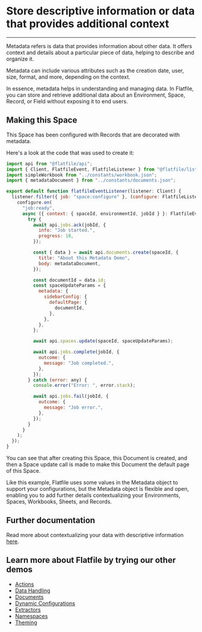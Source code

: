 # Store descriptive information or data that provides additional context

---

Metadata refers is data that provides information about other data. It offers context and details about a particular piece of data, helping to describe and organize it.

Metadata can include various attributes such as the creation date, user, size, format, and more, depending on the context.

In essence, metadata helps in understanding and managing data. In Flatfile, you can store and retrieve additional data about an Environment, Space, Record, or Field without exposing it to end users.

## Making this Space

This Space has been configured with Records that are decorated with metadata.

Here's a look at the code that was used to create it:

```jsx
import api from "@flatfile/api";
import { Client, FlatfileEvent, FlatfileListener } from "@flatfile/listener";
import simpleWorkbook from "../constants/workbook.json";
import { metadataDocument } from "../constants/documents.json";

export default function flatfileEventListener(listener: Client) {
  listener.filter({ job: "space:configure" }, (configure: FlatfileListener) => {
    configure.on(
      "job:ready",
      async ({ context: { spaceId, environmentId, jobId } }: FlatfileEvent) => {
        try {
          await api.jobs.ack(jobId, {
            info: "Job started.",
            progress: 10,
          });

          const { data } = await api.documents.create(spaceId, {
            title: "About this Metadata Demo",
            body: metadataDocument,
          });

          const documentId = data.id;
          const spaceUpdateParams = {
            metadata: {
              sidebarConfig: {
                defaultPage: {
                  documentId,
                },
              },
            },
          };

          await api.spaces.update(spaceId, spaceUpdateParams);

          await api.jobs.complete(jobId, {
            outcome: {
              message: "Job completed.",
            },
          });
        } catch (error: any) {
          console.error("Error: ", error.stack);

          await api.jobs.fail(jobId, {
            outcome: {
              message: "Job error.",
            },
          });
        }
      }
    );
  });
}

```

You can see that after creating this Space, this Document is created, and then a Space update call is made to make this Document the default page of this Space.

Like this example, Flatfile uses some values in the Metadata object to support your configurations, but the Metadata object is flexible and open, enabling you to add further details contextualizing your Environments, Spaces, Workbooks, Sheets, and Records.

## Further documentation

Read more about contextualizing your data with descriptive information [here](https://flatfile.com/docs/guides/metadata).

## Learn more about Flatfile by trying our other demos

- [Actions](https://platform.flatfile.com/getting-started)
- [Data Handling](https://platform.flatfile.com/getting-started)
- [Documents](https://platform.flatfile.com/getting-started)
- [Dynamic Configurations](https://platform.flatfile.com/getting-started)
- [Extractors](https://platform.flatfile.com/getting-started)
- [Namespaces](https://platform.flatfile.com/getting-started)
- [Theming](https://platform.flatfile.com/getting-started)
